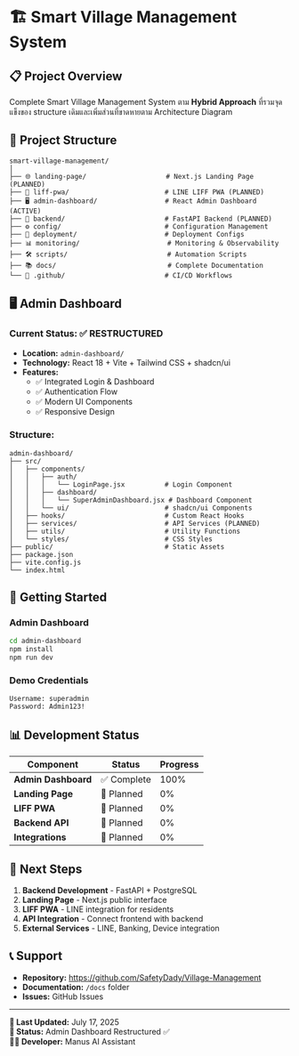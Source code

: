 # 🏗️ Smart Village Management System

## 📋 **Project Overview**
Complete Smart Village Management System ตาม **Hybrid Approach** ที่รวมจุดแข็งของ structure เดิมและเพิ่มส่วนที่ขาดหายตาม Architecture Diagram

## 🌳 **Project Structure**

```
smart-village-management/
│
├── 🌐 landing-page/                    # Next.js Landing Page (PLANNED)
├── 📱 liff-pwa/                        # LINE LIFF PWA (PLANNED)
├── 🖥️ admin-dashboard/                 # React Admin Dashboard (ACTIVE)
├── 🔧 backend/                         # FastAPI Backend (PLANNED)
├── ⚙️ config/                          # Configuration Management
├── 🚀 deployment/                      # Deployment Configs
├── 📊 monitoring/                      # Monitoring & Observability
├── 🛠️ scripts/                         # Automation Scripts
├── 📚 docs/                            # Complete Documentation
└── 🔄 .github/                         # CI/CD Workflows
```

## 🖥️ **Admin Dashboard**

### **Current Status: ✅ RESTRUCTURED**
- **Location:** `admin-dashboard/`
- **Technology:** React 18 + Vite + Tailwind CSS + shadcn/ui
- **Features:**
  - ✅ Integrated Login & Dashboard
  - ✅ Authentication Flow
  - ✅ Modern UI Components
  - ✅ Responsive Design

### **Structure:**
```
admin-dashboard/
├── src/
│   ├── components/
│   │   ├── auth/
│   │   │   └── LoginPage.jsx          # Login Component
│   │   ├── dashboard/
│   │   │   └── SuperAdminDashboard.jsx # Dashboard Component
│   │   └── ui/                        # shadcn/ui Components
│   ├── hooks/                         # Custom React Hooks
│   ├── services/                      # API Services (PLANNED)
│   ├── utils/                         # Utility Functions
│   └── styles/                        # CSS Styles
├── public/                            # Static Assets
├── package.json
├── vite.config.js
└── index.html
```

## 🚀 **Getting Started**

### **Admin Dashboard**
```bash
cd admin-dashboard
npm install
npm run dev
```

### **Demo Credentials**
```
Username: superadmin
Password: Admin123!
```

## 📊 **Development Status**

| Component | Status | Progress |
|-----------|--------|----------|
| **Admin Dashboard** | ✅ Complete | 100% |
| **Landing Page** | 🔄 Planned | 0% |
| **LIFF PWA** | 🔄 Planned | 0% |
| **Backend API** | 🔄 Planned | 0% |
| **Integrations** | 🔄 Planned | 0% |

## 🎯 **Next Steps**

1. **Backend Development** - FastAPI + PostgreSQL
2. **Landing Page** - Next.js public interface
3. **LIFF PWA** - LINE integration for residents
4. **API Integration** - Connect frontend with backend
5. **External Services** - LINE, Banking, Device integration

## 📞 **Support**

- **Repository:** https://github.com/SafetyDady/Village-Management
- **Documentation:** `/docs` folder
- **Issues:** GitHub Issues

---

**📅 Last Updated:** July 17, 2025  
**🎯 Status:** Admin Dashboard Restructured ✅  
**👨‍💻 Developer:** Manus AI Assistant

